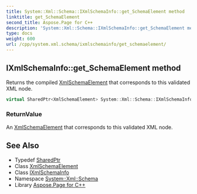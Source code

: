 ```yaml
---
title: System::Xml::Schema::IXmlSchemaInfo::get_SchemaElement method
linktitle: get_SchemaElement
second_title: Aspose.Page for C++
description: 'System::Xml::Schema::IXmlSchemaInfo::get_SchemaElement method. Returns the compiled XmlSchemaElement that corresponds to this validated XML node in C++.'
type: docs
weight: 600
url: /cpp/system.xml.schema/ixmlschemainfo/get_schemaelement/
---
```

## IXmlSchemaInfo::get_SchemaElement method


Returns the compiled [XmlSchemaElement](../../xmlschemaelement/) that corresponds to this validated XML node.

```cpp
virtual SharedPtr<XmlSchemaElement> System::Xml::Schema::IXmlSchemaInfo::get_SchemaElement()=0
```


### ReturnValue

An [XmlSchemaElement](../../xmlschemaelement/) that corresponds to this validated XML node.

## See Also

* Typedef [SharedPtr](../../../system/sharedptr/)
* Class [XmlSchemaElement](../../xmlschemaelement/)
* Class [IXmlSchemaInfo](../)
* Namespace [System::Xml::Schema](../../)
* Library [Aspose.Page for C++](../../../)
